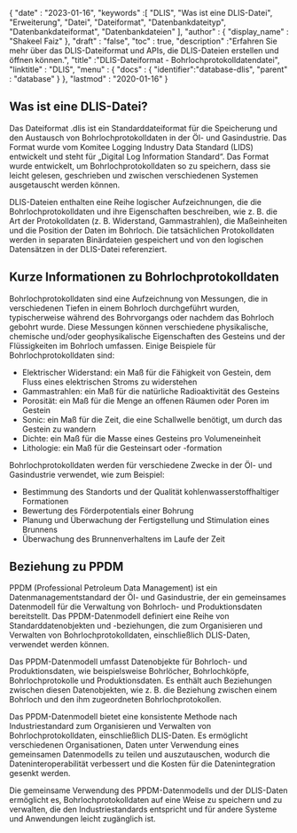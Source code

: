 {
  "date" : "2023-01-16",
  "keywords" :[ "DLIS", "Was ist eine DLIS-Datei", "Erweiterung", "Datei", "Dateiformat", "Datenbankdateityp", "Datenbankdateiformat", "Datenbankdateien" ],
  "author" : {
    "display_name" : "Shakeel Faiz"
},
  "draft" : "false",
  "toc" : true,
  "description" :"Erfahren Sie mehr über das DLIS-Dateiformat und APIs, die DLIS-Dateien erstellen und öffnen können.",
  "title" :"DLIS-Dateiformat - Bohrlochprotokolldatendatei",
  "linktitle" : "DLIS",
  "menu" : {
    "docs" : {
      "identifier":"database-dlis",
      "parent" : "database"
}
},
  "lastmod" : "2020-01-16"
}

## Was ist eine DLIS-Datei?

Das Dateiformat .dlis ist ein Standarddateiformat für die Speicherung und den Austausch von Bohrlochprotokolldaten in der Öl- und Gasindustrie. Das Format wurde vom Komitee Logging Industry Data Standard (LIDS) entwickelt und steht für „Digital Log Information Standard“. Das Format wurde entwickelt, um Bohrlochprotokolldaten so zu speichern, dass sie leicht gelesen, geschrieben und zwischen verschiedenen Systemen ausgetauscht werden können.

DLIS-Dateien enthalten eine Reihe logischer Aufzeichnungen, die die Bohrlochprotokolldaten und ihre Eigenschaften beschreiben, wie z. B. die Art der Protokolldaten (z. B. Widerstand, Gammastrahlen), die Maßeinheiten und die Position der Daten im Bohrloch. Die tatsächlichen Protokolldaten werden in separaten Binärdateien gespeichert und von den logischen Datensätzen in der DLIS-Datei referenziert.

## Kurze Informationen zu Bohrlochprotokolldaten

Bohrlochprotokolldaten sind eine Aufzeichnung von Messungen, die in verschiedenen Tiefen in einem Bohrloch durchgeführt wurden, typischerweise während des Bohrvorgangs oder nachdem das Bohrloch gebohrt wurde. Diese Messungen können verschiedene physikalische, chemische und/oder geophysikalische Eigenschaften des Gesteins und der Flüssigkeiten im Bohrloch umfassen. Einige Beispiele für Bohrlochprotokolldaten sind:

- Elektrischer Widerstand: ein Maß für die Fähigkeit von Gestein, dem Fluss eines elektrischen Stroms zu widerstehen
- Gammastrahlen: ein Maß für die natürliche Radioaktivität des Gesteins
- Porosität: ein Maß für die Menge an offenen Räumen oder Poren im Gestein
- Sonic: ein Maß für die Zeit, die eine Schallwelle benötigt, um durch das Gestein zu wandern
- Dichte: ein Maß für die Masse eines Gesteins pro Volumeneinheit
- Lithologie: ein Maß für die Gesteinsart oder -formation

Bohrlochprotokolldaten werden für verschiedene Zwecke in der Öl- und Gasindustrie verwendet, wie zum Beispiel:

- Bestimmung des Standorts und der Qualität kohlenwasserstoffhaltiger Formationen
- Bewertung des Förderpotentials einer Bohrung
- Planung und Überwachung der Fertigstellung und Stimulation eines Brunnens
- Überwachung des Brunnenverhaltens im Laufe der Zeit

## Beziehung zu PPDM

PPDM (Professional Petroleum Data Management) ist ein Datenmanagementstandard der Öl- und Gasindustrie, der ein gemeinsames Datenmodell für die Verwaltung von Bohrloch- und Produktionsdaten bereitstellt. Das PPDM-Datenmodell definiert eine Reihe von Standarddatenobjekten und -beziehungen, die zum Organisieren und Verwalten von Bohrlochprotokolldaten, einschließlich DLIS-Daten, verwendet werden können.

Das PPDM-Datenmodell umfasst Datenobjekte für Bohrloch- und Produktionsdaten, wie beispielsweise Bohrlöcher, Bohrlochköpfe, Bohrlochprotokolle und Produktionsdaten. Es enthält auch Beziehungen zwischen diesen Datenobjekten, wie z. B. die Beziehung zwischen einem Bohrloch und den ihm zugeordneten Bohrlochprotokollen.

Das PPDM-Datenmodell bietet eine konsistente Methode nach Industriestandard zum Organisieren und Verwalten von Bohrlochprotokolldaten, einschließlich DLIS-Daten. Es ermöglicht verschiedenen Organisationen, Daten unter Verwendung eines gemeinsamen Datenmodells zu teilen und auszutauschen, wodurch die Dateninteroperabilität verbessert und die Kosten für die Datenintegration gesenkt werden.

Die gemeinsame Verwendung des PPDM-Datenmodells und der DLIS-Daten ermöglicht es, Bohrlochprotokolldaten auf eine Weise zu speichern und zu verwalten, die den Industriestandards entspricht und für andere Systeme und Anwendungen leicht zugänglich ist.


